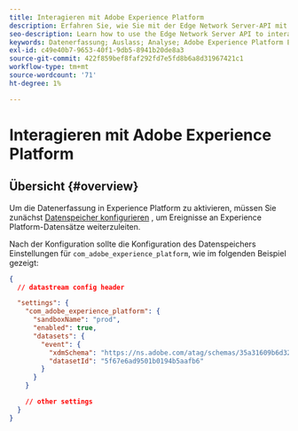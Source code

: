 ```yaml
---
title: Interagieren mit Adobe Experience Platform
description: Erfahren Sie, wie Sie mit der Edge Network Server-API mit Adobe Experience Platform interagieren
seo-description: Learn how to use the Edge Network Server API to interact with Adobe Experience Platform
keywords: Datenerfassung; Auslass; Analyse; Adobe Experience Platform Edge Network API;aep
exl-id: c49e40b7-9653-40f1-9db5-8941b20de8a3
source-git-commit: 422f859bef8faf292fd7e5fd8b6a8d31967421c1
workflow-type: tm+mt
source-wordcount: '71'
ht-degree: 1%

---
```


# Interagieren mit Adobe Experience Platform

## Übersicht {#overview}

Um die Datenerfassung in Experience Platform zu aktivieren, müssen Sie zunächst [Datenspeicher konfigurieren](../edge/fundamentals/datastreams.md) , um Ereignisse an Experience Platform-Datensätze weiterzuleiten.

Nach der Konfiguration sollte die Konfiguration des Datenspeichers Einstellungen für `com_adobe_experience_platform`, wie im folgenden Beispiel gezeigt:


```json
{
  // datastream config header

  "settings": {
    "com_adobe_experience_platform": {
      "sandboxName": "prod",
      "enabled": true,
      "datasets": {
        "event": {
          "xdmSchema": "https://ns.adobe.com/atag/schemas/35a31609b6d3242736751df469ade031",
          "datasetId": "5f67e6ad9501b0194b5aafb6"
        }
      }
    }

    // other settings
  }
}
```
